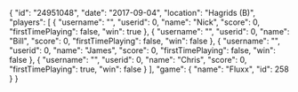 {
  "id": "24951048",
  "date": "2017-09-04",
  "location": "Hagrids (B)",
  "players": [
    {
      "username": "",
      "userid": 0,
      "name": "Nick",
      "score": 0,
      "firstTimePlaying": false,
      "win": true
    },
    {
      "username": "",
      "userid": 0,
      "name": "Bill",
      "score": 0,
      "firstTimePlaying": false,
      "win": false
    },
    {
      "username": "",
      "userid": 0,
      "name": "James",
      "score": 0,
      "firstTimePlaying": false,
      "win": false
    },
    {
      "username": "",
      "userid": 0,
      "name": "Chris",
      "score": 0,
      "firstTimePlaying": true,
      "win": false
    }
  ],
  "game": {
    "name": "Fluxx",
    "id": 258
  }
}
